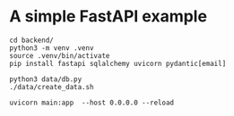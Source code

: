 
# A simple FastAPI example

```
cd backend/
python3 -m venv .venv
source .venv/bin/activate
pip install fastapi sqlalchemy uvicorn pydantic[email]

python3 data/db.py
./data/create_data.sh

uvicorn main:app  --host 0.0.0.0 --reload
```
